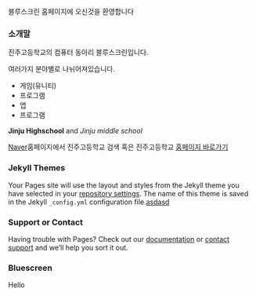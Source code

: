 블루스크린 홈페이지에 오신것을 환영합니다

### 소개말

진주고등학교의 컴퓨터 동아리 블루스크린입니다.

여러가지 분야별로 나뉘어져있습니다.

- 게임(유니티)
- 프로그램
- 앱
- 프로그램

**Jinju Highschool** and _Jinju middle school_

[Naver](naver.com)홈페이지에서 진주고등학교 검색 혹은 진주고등학교 [홈페이지 바로가기](http://jinju-h.gne.go.kr/jinju-h/main.do)

### Jekyll Themes

Your Pages site will use the layout and styles from the Jekyll theme you have selected in your [repository settings](https://github.com/lty3323/lty3323.github.io/settings). The name of this theme is saved in the Jekyll `_config.yml` configuration file.[asdasd](https://github.com/lty3323/lty3323.github.io/settings)

### Support or Contact

Having trouble with Pages? Check out our [documentation](https://help.github.com/categories/github-pages-basics/) or [contact support](https://github.com/contact) and we’ll help you sort it out.

### Bluescreen ###
Hello
